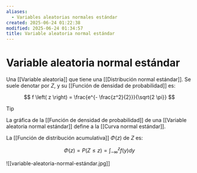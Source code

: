 ```yaml
---
aliases:
  - Variables aleatorias normales estándar
created: 2025-06-24 01:22:38
modified: 2025-06-24 01:34:57
title: Variable aleatoria normal estándar
---
```


# Variable aleatoria normal estándar

Una [[Variable aleatoria]] que tiene una [[Distribución normal estándar]]. Se suele denotar por $Z$, y su [[Función de densidad de probabilidad]] es:

$$
f \left( z \right) =
\frac{e^{- \frac{z^2}{2}}}{\sqrt{2 \pi}}
$$

> [!tip]
> La gráfica de la [[Función de densidad de probabilidad]] de una [[Variable aleatoria normal estándar]] define a la [[Curva normal estándar]].

La [[Función de distribución acumulativa]] $\Phi \left( z \right)$ de $Z$ es:

$$
\Phi \left( z \right) =
P \left( Z \leq z \right) =
\int_{- \infty}^z f \left( y \right)dy
$$

![[variable-aleatoria-normal-estándar.jpg]]
